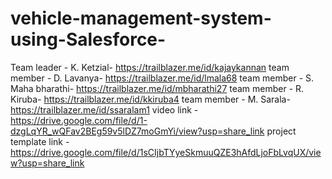 # vehicle-management-system-using-Salesforce-
Team leader - K. Ketzial- https://trailblazer.me/id/kajaykannan
team member - D. Lavanya- https://trailblazer.me/id/lmala68
team member - S. Maha bharathi- https://trailblazer.me/id/mbharathi27
team member - R. Kiruba- https://trailblazer.me/id/kkiruba4
team member - M. Sarala- https://trailblazer.me/id/ssaralam1
video link - https://drive.google.com/file/d/1-dzgLqYR_wQFav2BEg59v5lDZ7moGmYi/view?usp=share_link 
project template link - https://drive.google.com/file/d/1sCIjbTYyeSkmuuQZE3hAfdLjoFbLvqUX/view?usp=share_link

